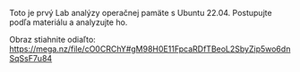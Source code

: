 Toto je prvý Lab analýzy operačnej pamäte s Ubuntu 22.04. Postupujte podľa materiálu a analyzujte ho.

Obraz stiahnite odiaľto: https://mega.nz/file/cO0CRChY#gM98H0E11FpcaRDfTBeoL2SbyZip5wo6dnSqSsF7u84
